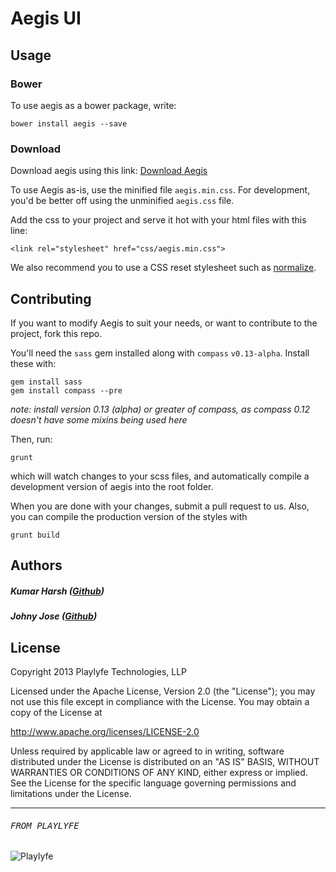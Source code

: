 # Aegis UI

## Usage

### Bower
To use aegis as a bower package, write:

    bower install aegis --save

### Download
Download aegis using this link:
[Download Aegis](https://raw.github.com/playlyfe/aegis/master/aegis.min.css)

To use Aegis as-is, use the minified file `aegis.min.css`.
For development, you'd be better off using the unminified `aegis.css` file.

Add the css to your project and serve it hot with your html files with this line:

    <link rel="stylesheet" href="css/aegis.min.css">

We also recommend you to use a CSS reset stylesheet such as [normalize](http://necolas.github.io/normalize.css/).


## Contributing

If you want to modify Aegis to suit your needs, or want to contribute to the project,
fork this repo.

You'll need the `sass` gem installed along with `compass` `v0.13-alpha`.
Install these with:

    gem install sass
    gem install compass --pre

_note: install version 0.13 (alpha) or greater of compass, as compass 0.12 doesn't have
some mixins being used here_

Then, run:

    grunt

which will watch changes to your scss files, and automatically compile a development
version of aegis into the root folder.

When you are done with your changes, submit a pull request to us.
Also, you can compile the production version of the styles with

    grunt build


## Authors

##### Kumar Harsh ([Github](https://github.com/kumarharsh))
##### Johny Jose  ([Github](https://github.com/atrniv))


## License

Copyright 2013 Playlyfe Technologies, LLP

Licensed under the Apache License, Version 2.0 (the "License");
you may not use this file except in compliance with the License.
You may obtain a copy of the License at

  http://www.apache.org/licenses/LICENSE-2.0

Unless required by applicable law or agreed to in writing, software
distributed under the License is distributed on an "AS IS" BASIS,
WITHOUT WARRANTIES OR CONDITIONS OF ANY KIND, either express or implied.
See the License for the specific language governing permissions and
limitations under the License.

---



###### <kbd>FROM PLAYLYFE</kbd>

![Playlyfe](http://www.playlyfe.com/favicon.ico)

